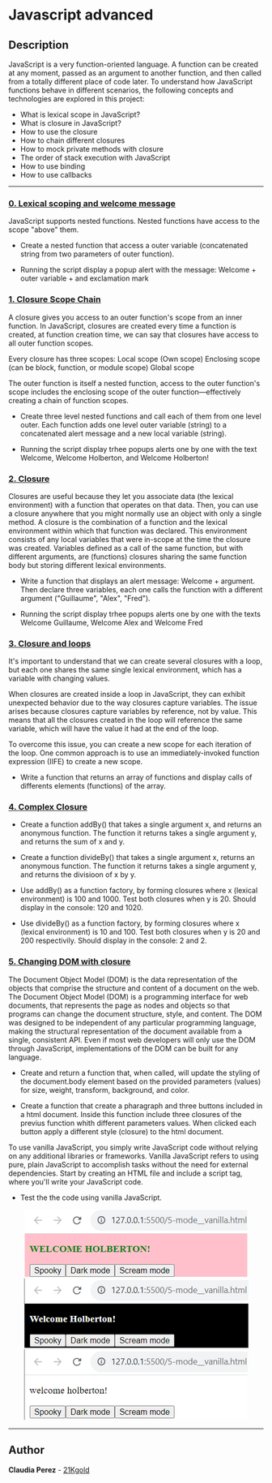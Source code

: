 # Javascript advanced

## Description

JavaScript is a very function-oriented language. A function can be created at any moment, passed as an argument to another function, and then called from a totally different place of code later. To understand how JavaScript functions behave in different scenarios, the following concepts and technologies are explored in this project:
* What is lexical scope in JavaScript?
* What is closure in JavaScript?
* How to use the closure
* How to chain different closures
* How to mock private methods with closure
* The order of stack execution with JavaScript
* How to use binding
* How to use callbacks

---

### [0. Lexical scoping and welcome message](./0-welcome.js)

JavaScript supports nested functions. Nested functions have access to the scope "above" them.

* Create a nested function that access a outer variable (concatenated string from two parameters of outer function). 

* Running the script display a popup alert with the message:
Welcome + outer variable + and exclamation mark

### [1. Closure Scope Chain](./1-nested_functions.js)

A closure gives you access to an outer function's scope from an inner function. In JavaScript, closures are created every time a function is created, at function creation time, we can say that closures have access to all outer function scopes.

Every closure has three scopes:
Local scope (Own scope)
Enclosing scope (can be block, function, or module scope)
Global scope

The outer function is itself a nested function, access to the outer function's scope includes the enclosing scope of the outer function—effectively creating a chain of function scopes.

* Create three level nested functions and call each of them from one level outer. Each function adds one level outer variable (string) to a concatenated alert message and a new local variable (string).

* Running the script display trhee popups alerts one by one with the text Welcome, Welcome Holberton, and Welcome Holberton!

### [2. Closure](./2-function_me.js)

Closures are useful because they let you associate data (the lexical environment) with a function that operates on that data. Then, you can use a closure anywhere that you might normally use an object with only a single method. A closure is the combination of a function and the lexical environment within which that function was declared. This environment consists of any local variables that were in-scope at the time the closure was created.  Variables defined as a call of the same function, but with different arguments, are (functions) closures sharing the same function body but storing different lexical environments.

* Write a function that displays an alert message: Welcome + argument. Then declare three variables, each one calls the function with a different argument ("Guillaume", "Alex", "Fred").

* Running the script display trhee popups alerts one by one with the texts Welcome Guillaume, Welcome Alex and Welcome Fred

### [3. Closure and loops](./3-classrooms.js)

It's important to understand that we can create several closures with a loop, but each one shares the same single lexical environment, which has a variable with changing values. 

When closures are created inside a loop in JavaScript, they can exhibit unexpected behavior due to the way closures capture variables. The issue arises because closures capture variables by reference, not by value. This means that all the closures created in the loop will reference the same variable, which will have the value it had at the end of the loop.

To overcome this issue, you can create a new scope for each iteration of the loop. One common approach is to use an immediately-invoked function expression (IIFE) to create a new scope.


* Write a function that returns an array of functions and display calls of differents elements (functions) of the array.

### [4. Complex Closure](./4-math.js)

* Create a function addBy() that takes a single argument x, and returns an anonymous function. The function it returns takes a single argument y, and returns the sum of x and y.

* Create a function divideBy() that takes a single argument x, returns an anonymous function. The function it returns takes a single argument y, and returns the divisioon of x by y.

* Use addBy() as a function factory, by forming closures where x (lexical environment) is 100 and 1000. Test both closures when y is 20. Should display in the console: 120 and 1020.

* Use divideBy() as a function factory, by forming closures where x (lexical environment) is 10 and 100. Test both closures when y is 20 and 200 respectivily. Should display in the console: 2 and 2.

### [5. Changing DOM with closure](./5-mode.js)

The Document Object Model (DOM) is the data representation of the objects that comprise the structure and content of a document on the web. The Document Object Model (DOM) is a programming interface for web documents, that represents the page as nodes and objects so that programs can change the document structure, style, and content. The DOM was designed to be independent of any particular programming language, making the structural representation of the document available from a single, consistent API. Even if most web developers will only use the DOM through JavaScript, implementations of the DOM can be built for any language.

* Create and return a function that, when called, will update the styling of the document.body element based on the provided parameters (values) for size, weight, transform, background, and color.

* Create a function that create a pharagraph and three buttons included in a html document. Inside this function include three closures of the previus function whith different parameters values. When clicked each button apply a different style (closure) to the html document.

To use vanilla JavaScript, you simply write JavaScript code without relying on any additional libraries or frameworks. Vanilla JavaScript refers to using pure, plain JavaScript to accomplish tasks without the need for external dependencies. Start by creating an HTML file and include a script tag, where you'll write your JavaScript code.

* Test the the code using vanilla JavaScript.
<p align="center">
  <img src="./images/spooky.png" alt="Spooky mode"/> <br>
  <img src="./images/dark.png" alt="Dark mode"> <br>
  <img src="./images/scream.png" alt="Scream mode"/>
</p>


---

## Author

**Claudia Perez** - [21Kgold](https://github.com/21Kgold)